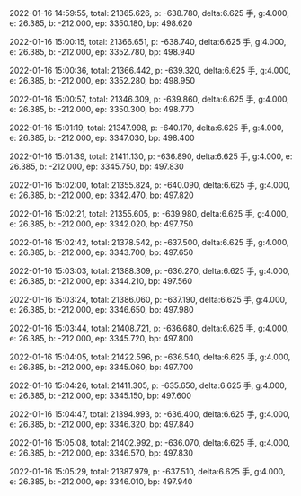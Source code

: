 2022-01-16 14:59:55, total: 21365.626, p: -638.780, delta:6.625 手, g:4.000, e: 26.385, b: -212.000, ep: 3350.180, bp: 498.620

2022-01-16 15:00:15, total: 21366.651, p: -638.740, delta:6.625 手, g:4.000, e: 26.385, b: -212.000, ep: 3352.780, bp: 498.940

2022-01-16 15:00:36, total: 21366.442, p: -639.320, delta:6.625 手, g:4.000, e: 26.385, b: -212.000, ep: 3352.280, bp: 498.950

2022-01-16 15:00:57, total: 21346.309, p: -639.860, delta:6.625 手, g:4.000, e: 26.385, b: -212.000, ep: 3350.300, bp: 498.770

2022-01-16 15:01:19, total: 21347.998, p: -640.170, delta:6.625 手, g:4.000, e: 26.385, b: -212.000, ep: 3347.030, bp: 498.400

2022-01-16 15:01:39, total: 21411.130, p: -636.890, delta:6.625 手, g:4.000, e: 26.385, b: -212.000, ep: 3345.750, bp: 497.830

2022-01-16 15:02:00, total: 21355.824, p: -640.090, delta:6.625 手, g:4.000, e: 26.385, b: -212.000, ep: 3342.470, bp: 497.820

2022-01-16 15:02:21, total: 21355.605, p: -639.980, delta:6.625 手, g:4.000, e: 26.385, b: -212.000, ep: 3342.020, bp: 497.750

2022-01-16 15:02:42, total: 21378.542, p: -637.500, delta:6.625 手, g:4.000, e: 26.385, b: -212.000, ep: 3343.700, bp: 497.650

2022-01-16 15:03:03, total: 21388.309, p: -636.270, delta:6.625 手, g:4.000, e: 26.385, b: -212.000, ep: 3344.210, bp: 497.560

2022-01-16 15:03:24, total: 21386.060, p: -637.190, delta:6.625 手, g:4.000, e: 26.385, b: -212.000, ep: 3346.650, bp: 497.980

2022-01-16 15:03:44, total: 21408.721, p: -636.680, delta:6.625 手, g:4.000, e: 26.385, b: -212.000, ep: 3345.720, bp: 497.800

2022-01-16 15:04:05, total: 21422.596, p: -636.540, delta:6.625 手, g:4.000, e: 26.385, b: -212.000, ep: 3345.060, bp: 497.700

2022-01-16 15:04:26, total: 21411.305, p: -635.650, delta:6.625 手, g:4.000, e: 26.385, b: -212.000, ep: 3345.150, bp: 497.600

2022-01-16 15:04:47, total: 21394.993, p: -636.400, delta:6.625 手, g:4.000, e: 26.385, b: -212.000, ep: 3346.320, bp: 497.840

2022-01-16 15:05:08, total: 21402.992, p: -636.070, delta:6.625 手, g:4.000, e: 26.385, b: -212.000, ep: 3346.570, bp: 497.830

2022-01-16 15:05:29, total: 21387.979, p: -637.510, delta:6.625 手, g:4.000, e: 26.385, b: -212.000, ep: 3346.010, bp: 497.940